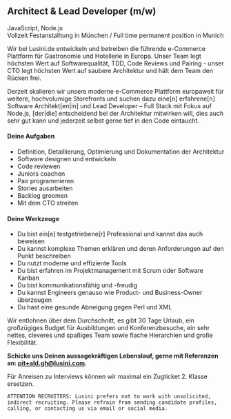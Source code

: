 ## Architect & Lead Developer (m/w)
JavaScript, Node.js  
Vollzeit Festanstalltung in München / Full time permanent position in Munich

Wir bei Lusini.de entwickeln und betreiben die führende e-Commerce Plattform für Gastronomie und Hotellerie in Europa. Unser Team legt höchsten Wert auf Softwarequalität, TDD, Code Reviews und Pairing - unser CTO legt höchsten Wert auf saubere Architektur und hält dem Team den Rücken frei.

Derzeit skalieren wir unsere moderne e-Commerce Plattform europaweit für weitere, hochvolumige Storefronts und suchen dazu eine[n] erfahrene[n] Software Architekt[en|in] und Lead Developer – Full Stack mit Fokus auf Node.js, [der|die] entscheidend bei der Architektur mitwirken will, dies auch sehr gut kann und jederzeit selbst gerne tief in den Code eintaucht.

#### Deine Aufgaben
* Definition, Detaillierung, Optimierung und Dokumentation der Architektur
* Software designen und entwickeln
* Code reviewen
* Juniors coachen
* Pair programmieren
* Stories ausarbeiten
* Backlog groomen
* Mit dem CTO streiten

#### Deine Werkzeuge
* Du bist ein[e] testgetriebene[r] Professional und kannst das auch beweisen
* Du kannst komplexe Themen erklären und deren Anforderungen auf den Punkt beschreiben
* Du nutzt moderne und effiziente Tools
* Du bist erfahren im Projektmanagement mit Scrum oder Software Kanban
* Du bist kommunikationsfähig und -freudig
* Du kannst Engineers genauso wie Product- und Business-Owner überzeugen
* Du hast eine gesunde Abneigung gegen Perl und XML

Wir entlohnen über dem Durchschnitt, es gibt 30 Tage Urlaub, ein großzügiges Budget für Ausbildungen und Konferenzbesuche, ein sehr nettes, cleveres und spaßiges Team sowie flache Hierarchien und große Flexibilität.

**Schicke uns Deinen aussagekräftigen Lebenslauf, gerne mit Referenzen an:
pit+ald.gh@lusini.com.**

Für Anreisen zu Interviews können wir maximal ein Zugticket 2. Klasse ersetzen.  

```
ATTENTION RECRUITERS: Lusini prefers not to work with unsolicited, indirect recruiting. Please refrain from sending candidate profiles, calling, or contacting us via email or social media.
```